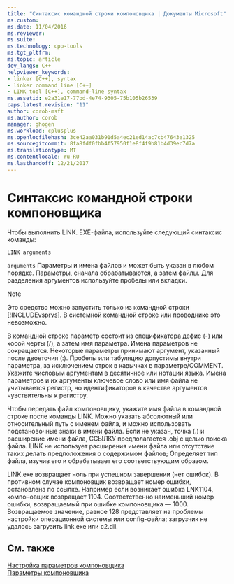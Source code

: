 ```yaml
---
title: "Синтаксис командной строки компоновщика | Документы Microsoft"
ms.custom: 
ms.date: 11/04/2016
ms.reviewer: 
ms.suite: 
ms.technology: cpp-tools
ms.tgt_pltfrm: 
ms.topic: article
dev_langs: C++
helpviewer_keywords:
- linker [C++], syntax
- linker command line [C++]
- LINK tool [C++], command-line syntax
ms.assetid: e2a31e17-77bd-4e74-9305-75b105b26539
caps.latest.revision: "11"
author: corob-msft
ms.author: corob
manager: ghogen
ms.workload: cplusplus
ms.openlocfilehash: 3ce42aa031b91d5a4ec21ed14ac7cb47643e1325
ms.sourcegitcommit: 8fa8fdf0fbb4f57950f1e8f4f9b81b4d39ec7d7a
ms.translationtype: MT
ms.contentlocale: ru-RU
ms.lasthandoff: 12/21/2017
---
```

# <a name="linker-command-line-syntax"></a>Синтаксис командной строки компоновщика
Чтобы выполнить LINK. EXE-файла, используйте следующий синтаксис команды:  
  
```  
LINK arguments  
```  
  
 `arguments` Параметры и имена файлов и может быть указан в любом порядке. Параметры, сначала обрабатываются, а затем файлы. Для разделения аргументов используйте пробелы или вкладки.  
  
> [!NOTE]
>  Это средство можно запустить только из командной строки [!INCLUDE[vsprvs](../../assembler/masm/includes/vsprvs_md.md)]. В системной командной строке или проводнике это невозможно.  
  
 В командной строке параметр состоит из спецификатора дефис (-) или косой черты (/), а затем имя параметра. Имена параметров не сокращается. Некоторые параметры принимают аргумент, указанный после двоеточия (:). Пробелы или табуляцию допустимы внутри параметра, за исключением строк в кавычках в параметре/COMMENT. Укажите числовым аргументам в десятичное или нотации языка. Имена параметров и их аргументы ключевое слово или имя файла не учитывается регистр, но идентификаторов в качестве аргументов чувствительны к регистру.  
  
 Чтобы передать файл компоновщику, укажите имя файла в командной строке после команды LINK. Можно указать абсолютный или относительный путь с именем файла, и можно использовать подстановочные знаки в имени файла. Если не указан, точка (.) и расширение имени файла, ССЫЛКУ предполагается .obj с целью поиска файла. LINK не использует расширения имени файла или отсутствие таких делать предположения о содержимом файлов; Определяет тип файла, изучив его и обрабатывает его соответствующим образом.  
  
 LINK.exe возвращает ноль при успешном завершении (нет ошибок).  В противном случае компоновщик возвращает номер ошибки, остановлена по ссылке.  Например если возникает ошибка LNK1104, компоновщик возвращает 1104.  Соответственно наименьший номер ошибки, возвращаемый при ошибке компоновщика — 1000.  Возвращаемое значение, равное 128 представляет на проблемы настройки операционной системы или config-файла; загрузчик не удалось загрузить link.exe или c2.dll.  
  
## <a name="see-also"></a>См. также  
 [Настройка параметров компоновщика](../../build/reference/setting-linker-options.md)   
 [Параметры компоновщика](../../build/reference/linker-options.md)